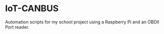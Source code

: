 # IoT-CANBUS
Automation scripts for my school project using a Raspberry Pi and an OBDII Port reader.
